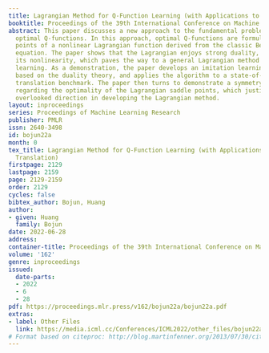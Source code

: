 ```yaml
---
title: Lagrangian Method for Q-Function Learning (with Applications to Machine Translation)
booktitle: Proceedings of the 39th International Conference on Machine Learning
abstract: This paper discusses a new approach to the fundamental problem of learning
  optimal Q-functions. In this approach, optimal Q-functions are formulated as saddle
  points of a nonlinear Lagrangian function derived from the classic Bellman optimality
  equation. The paper shows that the Lagrangian enjoys strong duality, in spite of
  its nonlinearity, which paves the way to a general Lagrangian method to Q-function
  learning. As a demonstration, the paper develops an imitation learning algorithm
  based on the duality theory, and applies the algorithm to a state-of-the-art machine
  translation benchmark. The paper then turns to demonstrate a symmetry breaking phenomenon
  regarding the optimality of the Lagrangian saddle points, which justifies a largely
  overlooked direction in developing the Lagrangian method.
layout: inproceedings
series: Proceedings of Machine Learning Research
publisher: PMLR
issn: 2640-3498
id: bojun22a
month: 0
tex_title: Lagrangian Method for Q-Function Learning (with Applications to Machine
  Translation)
firstpage: 2129
lastpage: 2159
page: 2129-2159
order: 2129
cycles: false
bibtex_author: Bojun, Huang
author:
- given: Huang
  family: Bojun
date: 2022-06-28
address:
container-title: Proceedings of the 39th International Conference on Machine Learning
volume: '162'
genre: inproceedings
issued:
  date-parts:
  - 2022
  - 6
  - 28
pdf: https://proceedings.mlr.press/v162/bojun22a/bojun22a.pdf
extras:
- label: Other Files
  link: https://media.icml.cc/Conferences/ICML2022/other_files/bojun22a-supp.zip
# Format based on citeproc: http://blog.martinfenner.org/2013/07/30/citeproc-yaml-for-bibliographies/
---
```

